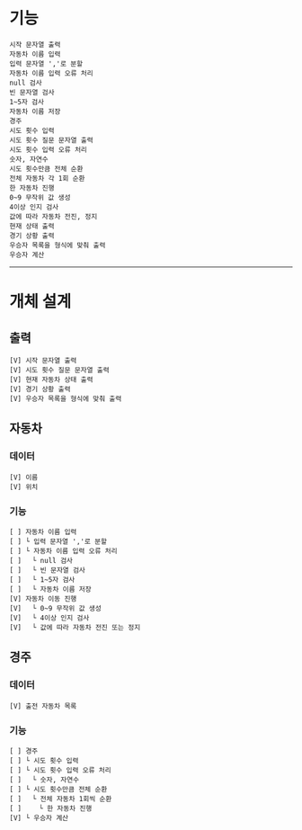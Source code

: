 # 기능

    시작 문자열 출력
    자동차 이름 입력
    입력 문자열 ','로 분할
    자동차 이름 입력 오류 처리
    null 검사
    빈 문자열 검사
    1~5자 검사
    자동차 이름 저장
    경주
    시도 횟수 입력
    시도 횟수 질문 문자열 출력
    시도 횟수 입력 오류 처리
    숫자, 자연수
    시도 횟수만큼 전체 순환
    전체 자동차 각 1회 순환
    한 자동차 진행
    0~9 무작위 값 생성
    4이상 인지 검사
    값에 따라 자동차 전진, 정지
    현재 상태 출력
    경기 상황 출력
    우승자 목록을 형식에 맞춰 출력
    우승자 계산

- - -
# 개체 설계

## 출력

    [V] 시작 문자열 출력
    [V] 시도 횟수 질문 문자열 출력
    [V] 현재 자동차 상태 출력
    [V] 경기 상황 출력
    [V] 우승자 목록을 형식에 맞춰 출력

## 자동차

### 데이터

    [V] 이름
    [V] 위치

### 기능

    [ ] 자동차 이름 입력
    [ ] └ 입력 문자열 ','로 분할
    [ ] └ 자동차 이름 입력 오류 처리
    [ ] 　└ null 검사
    [ ] 　└ 빈 문자열 검사
    [ ] 　└ 1~5자 검사
    [ ] 　└ 자동차 이름 저장
    [V] 자동차 이동 진행
    [V] 　└ 0~9 무작위 값 생성
    [V] 　└ 4이상 인지 검사
    [V] 　└ 값에 따라 자동차 전진 또는 정지

## 경주

### 데이터

    [V] 출전 자동차 목록

### 기능
    [ ] 경주
    [ ] └ 시도 횟수 입력
    [ ] └ 시도 횟수 입력 오류 처리
    [ ] 　└ 숫자, 자연수
    [ ] └ 시도 횟수만큼 전체 순환
    [ ] 　└ 전체 자동차 1회씩 순환
    [ ] 　　└ 한 자동차 진행
    [V] └ 우승자 계산
